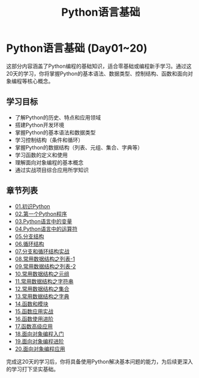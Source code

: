 ﻿---
layout: doc
title: Python语言基础
---

# Python语言基础 (Day01~20)

这部分内容涵盖了Python编程的基础知识，适合零基础或编程新手学习。通过这20天的学习，你将掌握Python的基本语法、数据类型、控制结构、函数和面向对象编程等核心概念。

## 学习目标

- 了解Python的历史、特点和应用领域
- 搭建Python开发环境
- 掌握Python的基本语法和数据类型
- 学习控制结构（条件和循环）
- 掌握Python的数据结构（列表、元组、集合、字典等）
- 学习函数的定义和使用
- 理解面向对象编程的基本概念
- 通过实战项目综合应用所学知识

## 章节列表

- [01.初识Python](./01.初识Python.md)
- [02.第一个Python程序](./02.第一个Python程序.md)
- [03.Python语言中的变量](./03.Python语言中的变量.md)
- [04.Python语言中的运算符](./04.Python语言中的运算符.md)
- [05.分支结构](./05.分支结构.md)
- [06.循环结构](./06.循环结构.md)
- [07.分支和循环结构实战](./07.分支和循环结构实战.md)
- [08.常用数据结构之列表-1](./08.常用数据结构之列表-1.md)
- [09.常用数据结构之列表-2](./09.常用数据结构之列表-2.md)
- [10.常用数据结构之元组](./10.常用数据结构之元组.md)
- [11.常用数据结构之字符串](./11.常用数据结构之字符串.md)
- [12.常用数据结构之集合](./12.常用数据结构之集合.md)
- [13.常用数据结构之字典](./13.常用数据结构之字典.md)
- [14.函数和模块](./14.函数和模块.md)
- [15.函数应用实战](./15.函数应用实战.md)
- [16.函数使用进阶](./16.函数使用进阶.md)
- [17.函数高级应用](./17.函数高级应用.md)
- [18.面向对象编程入门](./18.面向对象编程入门.md)
- [19.面向对象编程进阶](./19.面向对象编程进阶.md)
- [20.面向对象编程应用](./20.面向对象编程应用.md)

完成这20天的学习后，你将具备使用Python解决基本问题的能力，为后续更深入的学习打下坚实基础。

